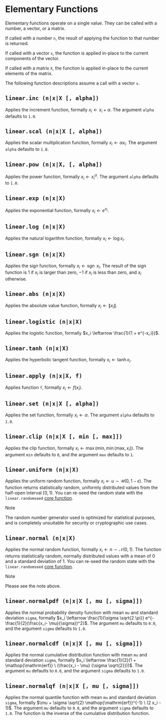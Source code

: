 # Elementary Functions

Elementary functions operate on a single value. They can be called with a number, a vector,
or a matrix.

If called with a number `n`, the result of applying the function to that number is returned.

If called with a vector `x`, the function is applied in-place to the current components of the
vector.

If called with a matrix `X`, the function is applied in-place to the current elements of the
matrix.

The following function descriptions assume a call with a vector `x`.


## `linear.inc (n|x|X [, alpha])`

Applies the increment function, formally $x_i \leftarrow x_i + \alpha$. The argument `alpha`
defaults to `1.0`.


## `linear.scal (n|x|X [, alpha])`

Applies the scalar multiplication function, formally $x_i \leftarrow \alpha x_i$. The argument
`alpha` defaults to `1.0`.


## `linear.pow (n|x|X, [, alpha])`

Applies the power function, formally $x_i \leftarrow {x_i}^\alpha$. The argument `alpha` defaults
to `1.0`.


## `linear.exp (n|x|X)`

Applies the exponential function, formally $x_i \leftarrow e^{x_i}$.


## `linear.log (n|x|X)`

Applies the natural logarithm function, formally $x_i \leftarrow \log x_i$.


## `linear.sgn (n|x|X)`

Applies the sign function, formally $x_i \leftarrow \mathop{\mathrm{sgn}} \  x_i$. The result of
the sign function is $1$ if $x_i$ is larger than zero, $-1$ if $x_i$ is less than zero, and $x_i$
otherwise.


## `linear.abs (n|x|X)`

Applies the absolute value function, formally $x_i \leftarrow \| x_i \|$.


## `linear.logistic (n|x|X)`

Applies the logistic function, formally $x_i \leftarrow \frac{1}{1 + e^{-x_i}}$.


## `linear.tanh (n|x|X)`

Applies the hyperbolic tangent function, formally $x_i \leftarrow \tanh x_i$.


## `linear.apply (n|x|X, f)`

Applies function `f`, formally $x_i \leftarrow f(x_i)$.


## `linear.set (n|x|X [, alpha])`

Applies the set function, formally $x_i \leftarrow \alpha$. The argument `alpha` defaults to `1.0`.


## `linear.clip (n|x|X [, min [, max]])`

Applies the clip function, formally $x_i \leftarrow \max(\textrm{min}, \min(\textrm{max}, x_i))$.
The argument `min` defaults to `0`, and the argument `max` defaults to `1`.


## `linear.uniform (n|x|X)`

Applies the uniform random function, formally $x_i \leftarrow u \sim \mathcal{U}(0, 1 - \epsilon)$.
The function returns statistically random, uniformly distributed values from the half-open
interval $[0, 1)$. You can re-seed the random state with the `linear.randomseed`
[core function](Core.md).

> [!NOTE]
> The random number generator used is optimized for statistical purposes, and is completely
> unsuitable for security or cryptographic use cases.


## `linear.normal (n|x|X)`

Applies the normal random function, formally $x_i \leftarrow n \sim \mathcal{N}(0, 1)$. The
function returns statistically random, normally distributed values with a mean of $0$ and a
standard deviation of $1$. You can re-seed the random state with the `linear.randomseed`
[core function](Core.md).

> [!NOTE]
> Please see the note above.


## `linear.normalpdf (n|x|X [, mu [, sigma]])`

Applies the normal probability density function with mean `mu` and standard deviation `sigma`,
formally $x_i \leftarrow \frac{1}{\sigma \sqrt{2 \pi}} e^{-\frac{1}{2}(\frac{x_i- \mu}{\sigma})^2}$.
The argument `mu` defaults to `0.0`, and the argument `sigma` defaults to `1.0`.


## `linear.normalcdf (n|x|X [, mu [, sigma]])`

Applies the normal cumulative distribution function with mean `mu` and standard deviation `sigma`,
formally $x_i \leftarrow \frac{1}{2}(1 + \mathop{\mathrm{erf}} \  (\frac{x_i - \mu}
{\sigma \sqrt{2}}))$. The argument `mu` defaults to `0.0`, and the argument `sigma` defaults to
`1.0`.


## `linear.normalqf (n|x|X [, mu [, sigma]])`

Applies the normal quantile function with mean `mu` and standard deviation `sigma`, formally
$\mu + \sigma \sqrt{2} \mathop{\mathrm{erf}}^{-1} \  (2 x_i - 1)$. The argument `mu`
defaults to `0.0`, and the argument `sigma` defaults to `1.0`. The function is the inverse of the
cumulative distribution function.
